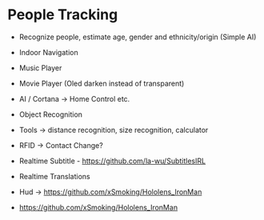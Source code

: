 # People Tracking
- Recognize people, estimate age, gender and ethnicity/origin (Simple AI)
- Indoor Navigation
- Music Player
- Movie Player (Oled darken instead of transparent)
- AI / Cortana -> Home Control etc.
- Object Recognition
- Tools -> distance recognition, size recognition, calculator
- RFID -> Contact Change? 
- Realtime Subtitle - https://github.com/la-wu/SubtitlesIRL
- Realtime Translations




- Hud -> https://github.com/xSmoking/Hololens_IronMan
- https://github.com/xSmoking/Hololens_IronMan

